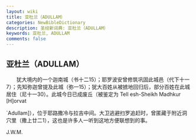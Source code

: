 ```yaml
---
layout: wiki
title: 亚杜兰（ADULLAM）
categories: NewBibleDictionary
description: 圣经新词典: 亚杜兰（ADULLAM）
keywords: 亚杜兰, ADULLAM
comments: false
---
```


## 亚杜兰（ADULLAM）

　　犹大境内的一个迦南城（书十二15）；耶罗波安曾修筑巩固此城邑（代下十一7）；先知弥迦曾提及此城（弥一15）；犹大百姓从被掳地回归后，部分百姓在此城居住（尼十一30）。此城今日已成废丘（被鉴定为 Tell esh-Sheikh Madhkur [H]orvat

`Adullam]），位于耶路撒冷与拉吉中间。大卫逃避扫罗追赶时，曾匿藏于附近洞穴里（撒上廿二1），这也是许多人一听到这地方便联想到的事。

J.W.M.








